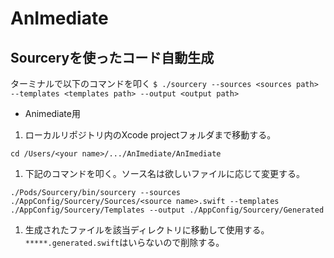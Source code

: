 # AnImediate

## Sourceryを使ったコード自動生成

ターミナルで以下のコマンドを叩く
`$ ./sourcery --sources <sources path> --templates <templates path> --output <output path>`

* Animediate用

1. ローカルリポジトリ内のXcode projectフォルダまで移動する。

`cd /Users/<your name>/.../AnImediate/AnImediate`

1. 下記のコマンドを叩く。ソース名は欲しいファイルに応じて変更する。

`./Pods/Sourcery/bin/sourcery --sources ./AppConfig/Sourcery/Sources/<source name>.swift --templates ./AppConfig/Sourcery/Templates --output ./AppConfig/Sourcery/Generated`

1. 生成されたファイルを該当ディレクトリに移動して使用する。`*****.generated.swift`はいらないので削除する。